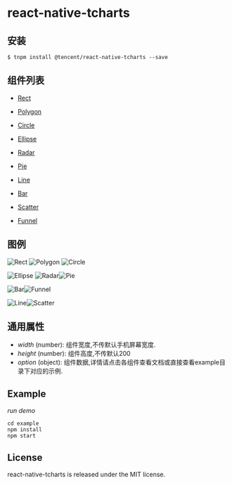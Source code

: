 # react-native-tcharts

## 安装

`$ tnpm install @tencent/react-native-tcharts --save`

## 组件列表

- [Rect]()

- [Polygon]()

- [Circle]()

- [Ellipse]()

- [Radar]()

- [Pie]()

- [Line]()

- [Bar]()

- [Scatter]()

- [Funnel]()

## 图例
![Rect](https://github.com/laughing001/react-native-tcharts/blob/master/screen_shot/Rect.png?raw=true)  ![Polygon](https://github.com/laughing001/react-native-tcharts/blob/master/screen_shot/Polygon.png?raw=true)  ![Circle](https://github.com/laughing001/react-native-tcharts/blob/master/screen_shot/Circle.png?raw=true)

![Ellipse](https://github.com/laughing001/react-native-tcharts/blob/master/screen_shot/Ellipse.png?raw=true)  ![Radar](https://github.com/laughing001/react-native-tcharts/blob/master/screen_shot/Radar.png?raw=true)![Pie](https://github.com/laughing001/react-native-tcharts/blob/master/screen_shot/Pie.png?raw=true)

![Bar](https://github.com/laughing001/react-native-tcharts/blob/master/screen_shot/Bar.png?raw=true)![Funnel](https://github.com/laughing001/react-native-tcharts/blob/master/screen_shot/Funnel.png?raw=true)

![Line](https://github.com/laughing001/react-native-tcharts/blob/master/screen_shot/Line.png?raw=true)![Scatter](https://github.com/laughing001/react-native-tcharts/blob/master/screen_shot/Scatter.png?raw=true)

## 通用属性
* *width* (number): 组件宽度,不传默认手机屏幕宽度.
* *height* (number): 组件高度,不传默认200
* *option* (object): 组件数据,详情请点击各组件查看文档或直接查看example目录下对应的示例.

## Example

*run demo*

```
cd example
npm install
npm start
```

## License

react-native-tcharts is released under the MIT license.